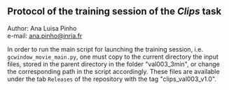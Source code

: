## Protocol of the training session of the *Clips* task

Author: Ana Luisa Pinho  
e-mail: ana.pinho@inria.fr

In order to run the main script for launching the training session, i.e. `gcwindow_movie_main.py`, one must copy to the current directory the input files, stored in the parent directory in the folder "val003_3min", or change the corresponding path in the script accordingly. These files are available under the tab `Releases` of the repository with the tag "clips\_val003\_v1.0".
